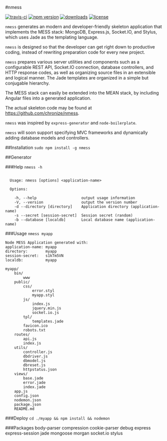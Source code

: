 #nmess

[![travis-ci](http://img.shields.io/travis/chronize/nmess-generator.svg?style=flat-square)](https://npmjs.org/package/nmess)
[![npm version](https://img.shields.io/npm/v/nmess.svg?style=flat-square)](https://npmjs.org/package/nmess)
[![downloads](http://img.shields.io/npm/dm/nmess.svg?style=flat-square)](https://npmjs.org/package/nmess)
[![license](http://img.shields.io/npm/l/nmess.svg?style=flat-square)](https://npmjs.org/package/nmess)

`nmess` generates an modern and developer-friendly skeleton application that implements the MESS stack: MongoDB, Express.js, Socket.IO, and Stylus, which uses Jade as the templating language.

`nmess` is designed so that the developer can get right down to productive coding, instead of rewriting preparation code for every new project.

`nmess` prepares various server utilities and components such as a configurable REST API, Socket.IO connection, database controllers, and HTTP response codes, as well as organizing source files in an extensible and logical manner. The Jade templates are organized in a simple but conjugable hierarchy.

The MESS stack can easily be extended into the MEAN stack, by including Angular files into a generated application.

The actual skeleton code may be found at https://github.com/chronize/nmess.

`nmess` was inspired by `express-generator` and `node-boilerplate`.

`nmess` will soon support specifying MVC frameworks and dynamically adding database models and controllers.

##Installation
`sudo npm install -g nmess`

##Generator

###Help
`nmess -h`

```

  Usage: nmess [options] <application-name>

  Options:

    -h, --help                    output usage information
    -V, --version                 output the version number
    -d --directory [directory]    Application directory (application-name)
    -s --secret [session-secret]  Session secret (random)
    -b --database [localdb]       Local database name (application-name)
```

###Usage
`nmess myapp`

```
Node MESS Application generated with:
application-name: myapp
directory:        myapp
session-secret:   s1kTm5VN
localdb:          myapp
```

```
myapp/
	bin/
		www
	public/
		css/
			error.styl
			myapp.styl
		js/
			index.js
			jquery.min.js
			socket.io.js
        tpl/
            templates.jade
        favicon.ico
        robots.txt
	routes/
		api.js
		index.js
	utils/
		controller.js
		dbdriver.js
		dbmodel.js
		dbreset.js
		httpstatus.json
	views/
		base.jade
		error.jade
		index.jade
	app.js
    config.json
    nodemon.json
	package.json
	README.md
```

###Deploy
`cd ./myapp && npm install && nodemon`

###Packages
    body-parser
    compression
    cookie-parser
    debug
    express
    express-session
    jade
    mongoose
    morgan
    socket.io
    stylus
